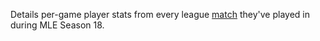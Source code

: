 Details per-game player stats from every league [match](./matches.html) they've played in during MLE Season 18.
